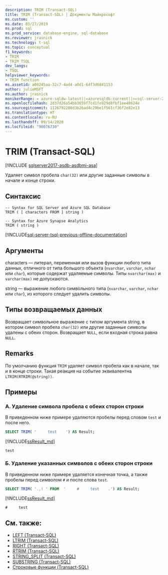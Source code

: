 ```yaml
---
description: TRIM (Transact-SQL)
title: TRIM (Transact-SQL) | Документы Майкрософт
ms.custom: ''
ms.date: 03/27/2019
ms.prod: sql
ms.prod_service: database-engine, sql-database
ms.reviewer: jrasnick
ms.technology: t-sql
ms.topic: conceptual
f1_keywords:
- TRIM
- TRIM_TSQL
dev_langs:
- TSQL
helpviewer_keywords:
- TRIM function
ms.assetid: a00245aa-32c7-4ad4-a0d1-64f3d6841153
author: julieMSFT
ms.author: jrasnick
monikerRange: = azure-sqldw-latest||=azuresqldb-current||>=sql-server-2017||=sqlallproducts-allversions||>=sql-server-linux-2017||=azuresqldb-mi-current
ms.openlocfilehash: 2d37d26a54bb3659f7cd1fe929d8fbf1ee48624e
ms.sourcegitcommit: 1126792200d3b26ad4c29be1f561cf36f2e82e13
ms.translationtype: HT
ms.contentlocale: ru-RU
ms.lasthandoff: 09/14/2020
ms.locfileid: "90076730"
---
```

# <a name="trim-transact-sql"></a>TRIM (Transact-SQL)

[!INCLUDE [sqlserver2017-asdb-asdbmi-asa](../../includes/applies-to-version/sqlserver2017-asdb-asdbmi-asa.md)]

Удаляет символ пробела `char(32)` или другие заданные символы в начале и конце строки.  

## <a name="syntax"></a>Синтаксис

```
-- Syntax for SQL Server and Azure SQL Database
TRIM ( [ characters FROM ] string )
```

```
-- Syntax for Azure Synapse Analytics
TRIM ( string )
```

[!INCLUDE[sql-server-tsql-previous-offline-documentation](../../includes/sql-server-tsql-previous-offline-documentation.md)]

## <a name="arguments"></a>Аргументы

characters — литерал, переменная или вызов функции любого типа данных, отличного от типа большого объекта (`nvarchar`, `varchar`, `nchar` или `char`), которые содержат удаляемые символы. Типы `nvarchar(max)` и `varchar(max)` не допускаются.

string — выражение любого символьного типа (`nvarchar`, `varchar`, `nchar` или `char`), из которого следует удалить символы.

## <a name="return-types"></a>Типы возвращаемых данных

Возвращает символьное выражение с типом аргумента string, в котором символ пробела `char(32)` или другие заданные символы удалены с обеих сторон. Возвращает `NULL`, если входная строка равна `NULL`.

## <a name="remarks"></a>Remarks

По умолчанию функция `TRIM` удаляет символ пробела как в начале, так и в конце строки. Такая реакция на событие эквивалентна `LTRIM(RTRIM(@string))`.

## <a name="examples"></a>Примеры

### <a name="a--removes-the-space-character-from-both-sides-of-string"></a>A.  Удаление символа пробела с обеих сторон строки

В приведенном ниже примере удаляются пробелы перед словом `test` и после него.

```sql
SELECT TRIM( '     test    ') AS Result;
```

[!INCLUDE[ssResult_md](../../includes/ssresult-md.md)]

```
test
```

### <a name="b--removes-specified-characters-from-both-sides-of-string"></a>Б.  Удаление указанных символов с обеих сторон строки

В приведенном ниже примере удаляется конечная точка, а также пробелы перед символом `#` и после слова `test`.

```sql
SELECT TRIM( '.,! ' FROM  '     #     test    .') AS Result;
```

[!INCLUDE[ssResult_md](../../includes/ssresult-md.md)]
```
#     test
```

## <a name="see-also"></a>См. также:

- [LEFT (Transact-SQL)](../../t-sql/functions/left-transact-sql.md)  
- [LTRIM (Transact-SQL)](../../t-sql/functions/ltrim-transact-sql.md)  
- [RIGHT (Transact-SQL)](../../t-sql/functions/right-transact-sql.md)  
- [RTRIM (Transact-SQL)](../../t-sql/functions/rtrim-transact-sql.md)  
- [STRING_SPLIT (Transact-SQL)](../../t-sql/functions/string-split-transact-sql.md)  
- [SUBSTRING (Transact-SQL)](../../t-sql/functions/substring-transact-sql.md)  
- [Строковые функции (Transact-SQL)](../../t-sql/functions/string-functions-transact-sql.md)
